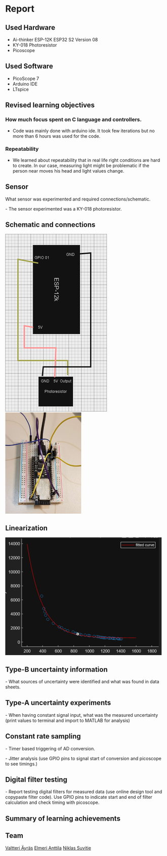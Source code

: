 # Report


## Used Hardware

- Ai-thinker ESP-12K ESP32 S2 Version 08
- KY-018 Photoresistor
- Picoscope

## Used Software

- PicoScope 7
- Arduino IDE
- LTspice      

## Revised learning objectives

### How much focus spent on C language and controllers.
- Code was mainly done with arduino ide. It took few iterations but no more than 6 hours was used for the code.

### Repeatability
- We learned about repeatability that in real life right conditions are hard to create. In our case, measuring light might be problematic if the person near moves his head and light values change.

## Sensor

What sensor was experimented and required connections/schematic.

- The sensor experimented was a KY-018 photoresistor. 

## Schematic and connections

<img src="/reportImages/esp32-schematic.png" width="321" height="561">
<img src="/reportImages/ESP32_photoresistor.jpg" width="240" height="320">

## Linearization

<img src="/reportImages/Curve.png">

## Type-B uncertainty information

- What sources of uncertainty were identified and what was found in data sheets.

## Type-A uncertainty experiments

- When having constant signal input, what was the measured uncertainty (print values to terminal and import to MATLAB for analysis)

## Constant rate sampling

- Timer based triggering of AD conversion.

- Jitter analysis (use GPIO pins to signal start of conversion and picoscope to see timings.)

## Digital filter testing

- Report testing digital filters for measured data (use online design tool and copypaste filter code). Use GPIO pins to indicate start and end of filter calculation and check timing with picoscope.

## Summary of learning achievements

## Team
[Valtteri Äyräs](https://github.com/walterairs)
[Elmeri Anttila](https://github.com/elmerantil)
[Niklas Suvitie](https://github.com/niqdevgit)
